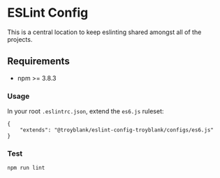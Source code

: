 # ESLint Config

This is a central location to keep eslinting shared amongst all of the projects.

## Requirements

* npm >= 3.8.3

### Usage
In your root `.eslintrc.json`, extend the `es6.js` ruleset:

```
{
    "extends": "@troyblank/eslint-config-troyblank/configs/es6.js"
}
```

### Test

    npm run lint
